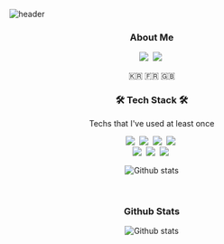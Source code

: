 ![header](https://capsule-render.vercel.app/api?type=soft&color=auto&height=150&section=header&text=YeonsuIm&fontSize=70&animation=twinkling)

<h3 align="center">About Me</h3>

<p align="center">
  <a href="https://yxxnsu.tistory.com/"><img src="https://img.shields.io/badge/Tech Blog-E43B19?style=flat-square&logo=Blogger&logoColor=white" /></a>&nbsp
  <a href="mailto:yxxnsu0121@gmail.com"><img src="https://img.shields.io/badge/Email-EA4335?style=flat-square&color=blue&logo=Gmail&logoColor=white" /></a>&nbsp
</p>

<p align="center">🇰🇷 🇫🇷 🇬🇧</p>

<h3 align="center">🛠 Tech Stack 🛠</h3>

<p align="center"> Techs that I've used at least once </p>

<p align="center">
  <img src="https://img.shields.io/badge/Python-3766AB?style=flat-square&logo=Python&logoColor=white"/></a>&nbsp 
  <img src="https://img.shields.io/badge/Java-007396?style=flat-square&logo=Java&logoColor=white"/></a>&nbsp 
  <img src="https://img.shields.io/badge/C++-00599C?style=flat-square&color=critical&logo=C%2B%2B&logoColor=white"/></a>&nbsp 
  <img src="https://img.shields.io/badge/C-A8B9CC?style=flat-square&logo=C&logoColor=white"/></a>&nbsp 
  <br>
  <img src="https://img.shields.io/badge/SpringBoot-6DB33F?style=flat-square&logo=Spring&logoColor=white"/></a>&nbsp 
  <img src="https://img.shields.io/badge/Mysql-E6B91E?style=flat-square&logo=MySql&logoColor=white"/></a>&nbsp 
  <img src="https://img.shields.io/badge/Flutter-02569B?style=flat-square&logo=Flutter&logoColor=white"/></a>&nbsp   
</p>

<p align="center">
  <img align="center"src="https://github-readme-stats.vercel.app/api/top-langs/?username=yxxnsu&theme=dark&layout=compact&locale=kr&langs_count=6&hide=scss" alt="Github stats" />
</p>

</br>

<h3 align="center">Github Stats</h3>

<p align="center">
  <img align="center"src="https://github-readme-stats.vercel.app/api?username=yxxnsu&theme=dark&show_icons=true&count_private=true&include_all_commits=true&hide=stars,contribs&locale=kr" alt="Github stats" />
</p>
